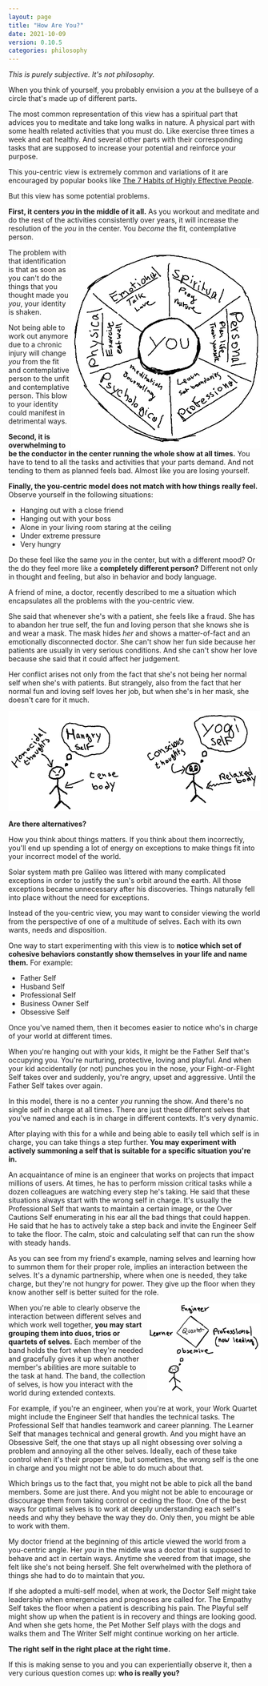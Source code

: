 ```yaml
---
layout: page
title: "How Are You?"
date: 2021-10-09
version: 0.10.5
categories: philosophy
---
```


_This is purely subjective. It's not philosophy._

When you think of yourself, you probably envision a _you_ at the bullseye of a circle that's
made up of different parts.

The most common representation of this view has a spiritual part that advices
you to meditate and take long walks in nature. A physical part with some health related
activities that you must do. Like exercise three times a week and eat healthy.
And several other parts with their corresponding tasks that are supposed to increase
your potential and reinforce your purpose.

This you-centric view is extremely common and variations of it are encouraged by popular books like [The 7 Habits of Highly Effective People](https://www.amazon.com/Habits-Highly-Effective-People-Powerful/dp/0743269519).

But this view has some potential problems.

**First, it centers _you_ in the middle of it all.** As you workout and meditate and do the rest
of the activities consistently over years, it will increase the resolution of the _you_ in the center.
You _become_ the fit, contemplative person.

<img src="/assets/hey-you-in-the-middle.png" height="400" style="float: right;">

The problem with that identification is that as soon as you can't do the things that you thought made you
_you_, your identity is shaken.

Not being able to work out anymore due to a chronic injury will change _you_
from the fit and contemplative person to the unfit and contemplative person.
This blow to your identity could manifest in detrimental ways.

**Second, it is overwhelming to be the conductor in the center running the whole show at all times.**
You have to tend to all the tasks and activities that your parts demand.
And not tending to them as planned feels bad. Almost like you are losing yourself.

**Finally, the you-centric model does not match with how things really feel.** Observe yourself in the following situations:

- Hanging out with a close friend
- Hanging out with your boss
- Alone in your living room staring at the ceiling
- Under extreme pressure
- Very hungry

Do these feel like the same _you_ in the center, but with a different mood? Or the do they feel more like a **completely different person?**
Different not only in thought and feeling, but also in behavior and body language.

A friend of mine, a doctor, recently described to me a situation which encapsulates all the problems with the you-centric view.

She said that whenever she's with a patient, she feels like a fraud. She has to abandon her true self, the fun and loving person that
she knows she is and wear a mask. The mask hides _her_ and shows a matter-of-fact and an emotionally disconnected doctor. She can't show
her fun side because her patients are usually in very serious conditions. And she can't show her love because she said that it could
affect her judgement.

Her conflict arises not only from the fact that she's not being her normal self when she's with patients. But strangely,
also from the fact that her normal fun and loving self loves her job, but when she's in her mask, she doesn't care for it much.

<img src="/assets/different-selves.png" height="200" style="float: auto;">

**Are there alternatives?**

How you think about things matters. If you think about them incorrectly, you'll end up spending a lot of energy
on exceptions to make things fit into your incorrect model of the world.

Solar system math pre Galileo was littered with many complicated exceptions in order to justify
the sun's orbit around the earth. All those exceptions became unnecessary
after his discoveries. Things naturally fell into place without the need for exceptions.

Instead of the you-centric view, you may want to consider viewing the world from
the perspective of one of a multitude of selves. Each with its own wants,
needs and disposition.

One way to start experimenting with this view is to **notice which set of cohesive behaviors
constantly show themselves in your life and name them.** For example:

- Father Self
- Husband Self
- Professional Self
- Business Owner Self
- Obsessive Self

Once you've named them, then it becomes easier to notice who's in charge of your world
at different times.

When you're hanging out with your kids, it might be the Father Self that's occupying
you. You're nurturing, protective, loving and playful. And when your kid accidentally (or not)
punches you in the nose, your Fight-or-Flight Self takes over and suddenly, you're angry,
upset and aggressive. Until the Father Self takes over again.

In this model, there is no a center _you_ running the show. And there's no single self in charge at all times.
There are just these different selves that you've named and each is in charge in different contexts.
It's very dynamic.

After playing with this for a while and being able to easily tell which self is in charge, you can take
things a step further. **You may experiment with actively summoning a self that is suitable for
a specific situation you're in.**

An acquaintance of mine is an engineer that works on projects that impact millions of users.
At times, he has to perform mission critical tasks while a dozen colleagues are
watching every step he's taking. He said that these situations always start with the wrong
self in charge. It's usually the Professional Self that wants to maintain a certain image,
or the Over Cautions Self enumerating in his ear all the bad things that could happen. He said
that he has to actively take a step back and invite the Engineer Self to take the floor.
The calm, stoic and calculating self that can run the show with steady hands.

As you can see from my friend's example, naming selves and learning how to summon
them for their proper role, implies an interaction between the selves. It's a dynamic
partnership, where when one is needed, they take charge, but they're not hungry for power.
They give up the floor when they know another self is better suited for the role.

<img src="/assets/quartet-selves.png" height="175" style="float: right;">

When you're able to clearly observe the interaction between different selves and which
work well together, **you may start grouping them into duos, trios or quartets of selves.**
Each member of the band holds the fort when they're needed and gracefully gives it up
when another member's abilities are more suitable to the task at hand. The band, the collection
of selves, is how you interact with the world during extended contexts.

For example, if you're an engineer, when you're at work, your Work Quartet might
include the Engineer Self that handles the technical tasks. The Professional Self
that handles teamwork and career planning. The Learner Self that manages
technical and general growth. And you might have an Obsessive Self, the one that stays up all
night obsessing over solving a problem and annoying all the other selves. Ideally, each of
these take control when it's their proper time, but sometimes, the wrong self
is the one in charge and you might not be able to do much about that.

Which brings us to the fact that, you might not be able to pick all the band members. Some are just there.
And you might not be able to encourage or discourage them from taking control or ceding the floor.
One of the best ways for optimal selves is to work at deeply understanding each self's needs
and why they behave the way they do. Only then, you might be able to work with them.

My doctor friend at the beginning of this article viewed the world from a you-centric angle. Her
_you_ in the middle was a doctor that is supposed to behave and act in certain ways. Anytime she veered
from that image, she felt like she's not being herself. She felt overwhelmed with the plethora
of things she had to do to maintain that _you_.

If she adopted a multi-self model, when at work, the Doctor Self might take leadership
when emergencies and prognoses are called for. The Empathy Self takes the floor when a patient is
describing his pain. The Playful self might show up when the patient is in recovery and things are looking good.
And when she gets home, the Pet Mother Self plays with the dogs and walks them and
The Writer Self might continue working on her article.

**The right self in the right place at the right time.**

If this is making sense to you and you can experientially observe it, then a very curious
question comes up: **who is really you?**
